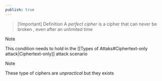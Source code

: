 ```yaml
---
publish: true
---
```

>[!important] Definition
>A *perfect cipher* is a cipher that can never be broken , even after an unlimited time 

>[!note] 
>This condition needs to hold in the [[Types of Attaks#Ciphertext-only attack|Ciphertext-only]] attack scenario

>[!note] 
>These type of ciphers are *unpractical* but they exists

